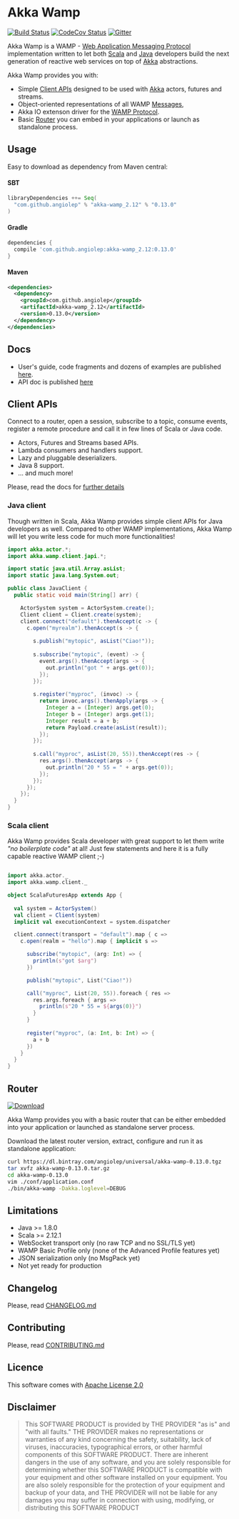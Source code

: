 # Akka Wamp 
[![Build Status][travis-image]][travis-url] [![CodeCov Status][codecov-image]][codecov-url] [![Gitter][gitter-image]][gitter-url] 

Akka Wamp is a WAMP - [Web Application Messaging Protocol](http://wamp-proto.org/) implementation written to let both [Scala](http://scala-lang.org/) and [Java](http://www.java.com) developers build the next generation of reactive web services on top of [Akka](http://akka.io/) abstractions.

Akka Wamp provides you with:

* Simple [Client APIs](client/index.html) designed to be used with [Akka](http://akka.io/) actors, futures and streams.
* Object-oriented representations of all WAMP [Messages](./messages.html),
* Akka IO extenson driver for the [WAMP Protocol](https://tools.ietf.org/html/draft-oberstet-hybi-tavendo-wamp-02).
* Basic [Router](router/index.html) you can embed in your applications or launch as standalone process.

## Usage
Easy to download as dependency from Maven central:

#### SBT
```scala
libraryDependencies ++= Seq(
  "com.github.angiolep" % "akka-wamp_2.12" % "0.13.0"
)
```

#### Gradle
```groovy
dependencies {
  compile 'com.github.angiolep:akka-wamp_2.12:0.13.0'
}
```

#### Maven
```xml
<dependencies>
  <dependency>
    <groupId>com.github.angiolep</groupId>
    <artifactId>akka-wamp_2.12</artifactId>
    <version>0.13.0</version>
  </dependency>
</dependencies>
```

## Docs
* User's guide, code fragments and dozens of examples are published [here](https://angiolep.github.io/projects/akka-wamp).
* API doc is published [here](https://angiolep.github.io/projects/akka-wamp/api/akka/wamp)


## Client APIs
Connect to a router, open a session, subscribe to a topic, consume events, register a remote procedure and call it in few lines of Scala or Java code.

* Actors, Futures and Streams based APIs.
* Lambda consumers and handlers support.
* Lazy and pluggable deserializers.
* Java 8 support.
* ... and much more!

Please, read the docs for [further details](https://angiolep.github.io/projects/akka-wamp)


### Java client
Though written in Scala, Akka Wamp provides simple client APIs for Java developers as well. Compared to other WAMP implementations, Akka Wamp will let you write less code for much more functionalities!

```java
import akka.actor.*;
import akka.wamp.client.japi.*;

import static java.util.Array.asList;
import static java.lang.System.out;

public class JavaClient {
  public static void main(String[] arr) {

    ActorSystem system = ActorSystem.create();
    Client client = Client.create(system);
    client.connect("default").thenAccept(c -> {
      c.open("myrealm").thenAccept(s -> {
    
        s.publish("mytopic", asList("Ciao!"));
    
        s.subscribe("mytopic", (event) -> {
          event.args().thenAccept(args -> {
            out.println("got " + args.get(0));
          });
        });
    
        s.register("myproc", (invoc) -> {
          return invoc.args().thenApply(args -> {
            Integer a = (Integer) args.get(0);
            Integer b = (Integer) args.get(1);
            Integer result = a + b;
            return Payload.create(asList(result));
          });
        });
    
        s.call("myproc", asList(20, 55)).thenAccept(res -> {
          res.args().thenAccept(args -> {
            out.println("20 * 55 = " + args.get(0));  
          });
        });
      });
    });
  }
}
```


### Scala client
Akka Wamp provides Scala developer with great support to let them write _"no boilerplate code"_ at all! Just few statements and here it is a fully capable reactive WAMP client ;-)

```scala

import akka.actor._
import akka.wamp.client._

object ScalaFuturesApp extends App {
  
  val system = ActorSystem()
  val client = Client(system)
  implicit val executionContext = system.dispatcher

  client.connect(transport = "default").map { c =>
    c.open(realm = "hello").map { implicit s =>

      subscribe("mytopic", (arg: Int) => {
        println(s"got $arg")
      })

      publish("mytopic", List("Ciao!"))

      call("myproc", List(20, 55)).foreach { res =>
        res.args.foreach { args =>
          println(s"20 * 55 = ${args(0)}")
        }
      }
      
      register("myproc", (a: Int, b: Int) => {
        a + b
      })
    }
  }
}
```

## Router
 
[![Download][download-image]][download-url]
 
Akka Wamp provides you with a basic router that can be either embedded into your application or launched as standalone server process.

Download the latest router version, extract, configure and run it as standalone application:

```bash
curl https://dl.bintray.com/angiolep/universal/akka-wamp-0.13.0.tgz
tar xvfz akka-wamp-0.13.0.tar.gz
cd akka-wamp-0.13.0
vim ./conf/application.conf
./bin/akka-wamp -Dakka.loglevel=DEBUG
```


## Limitations
 * Java >= 1.8.0 
 * Scala >= 2.12.1
 * WebSocket transport only (no raw TCP and no SSL/TLS yet) 
 * WAMP Basic Profile only (none of the Advanced Profile features yet)
 * JSON serialization only (no MsgPack yet)
 * Not yet ready for production

## Changelog
Please, read [CHANGELOG.md](CHANGELOG.md)

## Contributing
Please, read [CONTRIBUTING.md](CONTRIBUTING.md)

## Licence 
This software comes with [Apache License 2.0](http://www.apache.org/licenses/LICENSE-2.0)

## Disclaimer
> This SOFTWARE PRODUCT is provided by THE PROVIDER "as is" and "with all faults." THE PROVIDER makes no representations or warranties of any kind concerning the safety, suitability, lack of viruses, inaccuracies, typographical errors, or other harmful components of this SOFTWARE PRODUCT. There are inherent dangers in the use of any software, and you are solely responsible for determining whether this SOFTWARE PRODUCT is compatible with your equipment and other software installed on your equipment. You are also solely responsible for the protection of your equipment and backup of your data, and THE PROVIDER will not be liable for any damages you may suffer in connection with using, modifying, or distributing this SOFTWARE PRODUCT

[travis-image]: https://travis-ci.org/angiolep/akka-wamp.svg?branch=master
[travis-url]: https://travis-ci.org/angiolep/akka-wamp

[codecov-image]: https://codecov.io/gh/angiolep/akka-wamp/branch/master/graph/badge.svg
[codecov-url]: https://codecov.io/gh/angiolep/akka-wamp
        
[gitter-image]: https://badges.gitter.im/angiolep/akka-wamp.svg
[gitter-url]: https://gitter.im/angiolep/akka-wamp?utm_source=badge&utm_medium=badge&utm_campaign=pr-badge&utm_content=body_badge

[download-image]: https://api.bintray.com/packages/angiolep/universal/akka-wamp/images/download.svg
[download-url]: https://bintray.com/angiolep/universal/akka-wamp/_latestVersion
